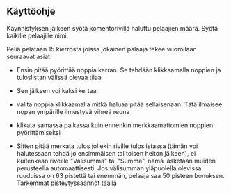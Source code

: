 ## Käyttöohje

Käynnistyksen jälkeen syötä komentorivillä haluttu pelaajien määrä.
Syötä kaikille pelaajille nimi.

Peliä pelataan 15 kierrosta joissa jokainen palaaja tekee vuorollaan seuraavat asiat:

 - Ensin pitää pyörittää noppia kerran. Se tehdään klikkaamalla noppien ja tuloslistan välissä olevaa tilaa
 - Sen jälkeen voi kaksi kertaa:

  - valita noppia klikkaamalla mitkä haluaa pitää sellaisenaan. Tätä ilmaisee nopan ympärille ilmestyvä vihreä reuna
  - klikata samassa paikassa kuin ennenkin merkkaamattomien noppien pyörittämiseksi


 - Sitten pitää merkata tulos jollekin riville tuloslistassa (tämän voi halutessaan tehdä jo ensimmäisen tai toisen heiton jälkeen), ei kuitenkaan riveille "Välisumma" tai "Summa", nämä lasketaan muiden perusteella automaattisesti. Jos välisumman yläpuolella olevissa ruuduissa on 63 pistettä tai enemmän, pelaaja saa 50 pisteen bonuksen. Tarkemmat pisteytyssäännöt [täällä](https://fi.wikipedia.org/wiki/Yatzy#Pistelasku)

